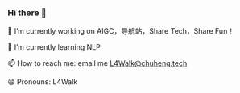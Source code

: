 ### Hi there 👋

<!--
**L4Walk/L4Walk** is a ✨ _special_ ✨ repository because its `README.md` (this file) appears on your GitHub profile.

Here are some ideas to get you started:

- 🔭 I’m currently working on AIGC，导航站，Share Tech，Share Fun！
- 🌱 I’m currently learning NLP
- 📫 How to reach me: email me L4Walk@chuheng.tech
- 😄 Pronouns: L4Walk
-->

🔭 I’m currently working on AIGC，导航站，Share Tech，Share Fun！ 

🌱 I’m currently learning NLP  

📫 How to reach me: email me L4Walk@chuheng.tech  

😄 Pronouns: L4Walk  
